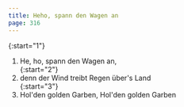 ```yaml
---
title: Heho, spann den Wagen an
page: 316
---  
```


{:start="1"}  
1. He, ho, spann den Wagen an,  
{:start="2"}  
2. denn der Wind treibt Regen über's Land  
{:start="3"}  
3. Hol'den golden Garben, Hol'den golden Garben  